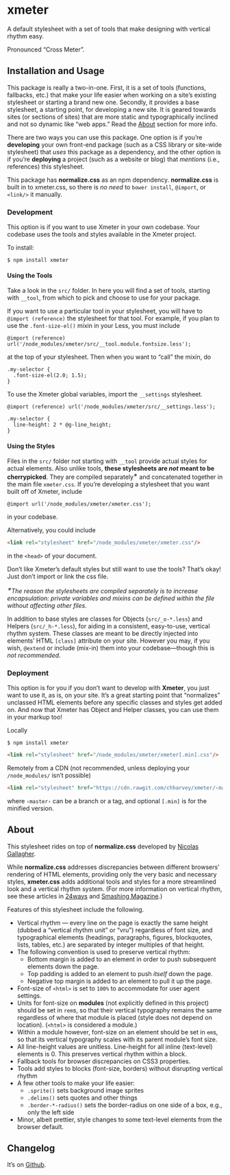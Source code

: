 # xmeter
A default stylesheet with a set of tools that make designing with vertical rhythm easy.

Pronounced “Cross Meter”.

## Installation and Usage

This package is really a two-in-one. First, it is a set of tools (functions,
fallbacks, etc.) that make your life easier when working on a site’s
existing stylesheet or starting a brand new one. Secondly, it provides a base
stylesheet, a starting point, for developing a new site. It is geared towards
sites (or sections of sites) that are more static and typographically inclined
and not so dynamic like “web apps.”
Read the [About](#about) section for more info.

There are two ways you can use this package. One option is if you’re
**developing** your own front-end package (such as a CSS library or site-wide
stylesheet) that *uses* this package as a dependency, and the other option is
if you’re **deploying** a project (such as a website or blog) that *mentions*
(i.e., references) this stylesheet.

This package has **normalize.css** as an npm dependency.
**normalize.css** is built in to xmeter.css, so there is *no need* to
`bower install`, `@import`, or `<link/>` it manually.

### Development

This option is if you want to use Xmeter in your own codebase. Your codebase
uses the tools and styles available in the Xmeter project.

To install:

    $ npm install xmeter

#### Using the Tools

Take a look in the `src/` folder. In here you will find a set of tools, starting
with `__tool`, from which to pick and choose to use for your package.

If you want to use a particular tool in your stylesheet, you will have to
`@import (reference)` the stylesheet for that tool. For example,
if you plan to use the `.font-size-el()` mixin in your Less, you must include

```less
@import (reference) url('/node_modules/xmeter/src/__tool.module.fontsize.less');
```

at the top of your stylesheet. Then when you want to “call” the mixin, do

```less
.my-selector {
  .font-size-el(2.0; 1.5);
}
```

To use the Xmeter global variables, import the `__settings` stylesheet.

```less
@import (reference) url('/node_modules/xmeter/src/__settings.less');

.my-selector {
  line-height: 2 * @g-line_height;
}
```

#### Using the Styles

Files in the `src/` folder not starting with `__tool`
provide actual styles for actual elements. Also unlike tools,
**these stylesheets are *not* meant to be cherrypicked**. They are compiled
separately<sup>&lowast;</sup> and
concatenated together in the main file `xmeter.css`. If you’re developing a
stylesheet that you want built off of Xmeter, include
```less
@import url('/node_modules/xmeter/xmeter.css');
```
in your codebase.

Alternatively, you could include
```html
<link rel="stylesheet" href="/node_modules/xmeter/xmeter.css"/>
```
in the `<head>` of your document.

Don’t like Xmeter’s default styles but still want to use the tools?
That’s okay! Just don’t import or link the css file.

<i><sup>&lowast;</sup>The reason the stylesheets are compiled separately is to increase
encapsulation: private variables and mixins can be defined within the file without
affecting other files.</i>

In addition to base styles are classes for Objects (`src/_o-*.less`) and Helpers (`src/_h-*.less`),
for aiding in a consistent, easy-to-use, vertical rhythm system.
These classes are meant to be directly injected into elements’ HTML `[class]` attribute on your site.
However you may, if you wish, `@extend` or include (mix-in) them into your
codebase—though this is *not recommended*.

### Deployment

This option is for you if you don’t want to develop with **Xmeter**, you just
want to use it, as is, on your site. It’s a great starting point that “normalizes”
unclassed HTML elements before any specific classes and styles get added on.
And now that Xmeter has Object and Helper classes, you can use them in your markup too!

Locally
```
$ npm install xmeter
```
```html
<link rel="stylesheet" href="/node_modules/xmeter/xmeter[.min].css"/>
```
Remotely from a CDN (not recommended, unless deploying your `/node_modules/` isn’t possible)
```html
<link rel="stylesheet" href="https://cdn.rawgit.com/chharvey/xmeter/‹master›/xmeter[.min].css"/>
```
where `‹master›` can be a branch or a tag, and optional `[.min]` is for the minified version.

## About

This stylesheet rides on top of **normalize.css** developed by
[Nicolas Gallagher](http://necolas.github.io/normalize.css/).

While **normalize.css** addresses discrepancies between different browsers’
rendering of HTML elements, providing only the very basic and necessary styles,
**xmeter.css** adds additional tools and styles for a more streamlined look and a
vertical rhythm system. (For more information on vertical rhythm, see these articles in
[24ways](http://24ways.org/2006/compose-to-a-vertical-rhythm/) and
[Smashing Magazine](http://www.smashingmagazine.com/2011/03/14/technical-web-typography-guidelines-and-techniques/#tt-rhythm).)

Features of this stylesheet include the following.

- Vertical rhythm &mdash; every line on the page is exactly the same height
  (dubbed a “vertical rhythm unit” or “vru”) regardless of font size, and
  typographical elements (headings, paragraphs, figures, blockquotes, lists,
  tables, etc.) are separated by integer multiples of that height.
- The following convention is used to preserve vertical rhythm:
  - Bottom margin is added to an element in order to push subsequent elements down the page.
  - Top padding is added to an element to push *itself* down the page.
  - Negative top margin is added to an element to pull it up the page.
- Font-size of `<html>` is set to `100%` to accommodate for user agent settings.
- Units for font-size on **modules** (not explicitly defined in this project)
  should be set in `rem`s, so that their vertical typography remains the same
  regardless of where that module is placed (style does not depend on location).
  (`<html>` is considered a module.)
- Within a module however, font-size on an element
  should be set in `em`s, so that its vertical typography scales with
  its parent module’s font size.
- All line-height values are unitless. Line-height for all inline (text-level) elements is 0.
  This preserves vertical rhythm within a block.
- Fallback tools for browser discrepancies on CSS3 properties.
- Tools add styles to blocks (font-size, borders) without disrupting vertical rhythm
- A few other tools to make your life easier:
  - `.sprite()` sets background image sprites
  - `.delims()` sets quotes and other things
  - `.border-*-radius()` sets the border-radius on one side of a box, e.g., only the left side
- Minor, albeit prettier, style changes to some text-level elements from the browser default.

## Changelog

It’s on [Github](https://github.com/chharvey/xmeter/releases).
